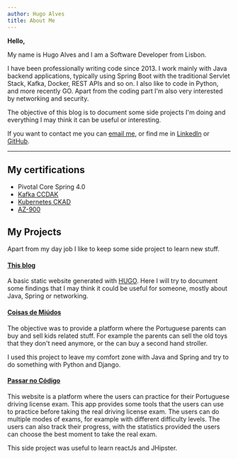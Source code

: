 ```yaml
---
author: Hugo Alves
title: About Me
---
```


**Hello,**

My name is Hugo Alves and I am a Software Developer from Lisbon.

I have been professionally writing code since 2013. I work mainly with Java backend applications, typically using Spring Boot with the traditional Servlet Stack, Kafka, Docker, REST APIs and so on. I also like to code in Python, and more recently GO.
Apart from the coding part I'm also very interested by networking and security. 

The objective of this blog is to document some side projects I'm doing and everything I may think it can be useful or interesting.

If you want to contact me you can [email me](mailto:hugo.ma.alves@gmail.com), or find me in [LinkedIn](https://www.linkedin.com/in/hugo-alves/) or [GitHub](https://github.com/hugo-ma-alves/).

---

## My certifications

* Pivotal Core Spring 4.0
* [Kafka CCDAK](https://www.credential.net/3ad7fa16-715b-4d4d-8d61-a87dc857047d?record_view=true)
* [Kubernetes CKAD](/certs/ckad.pdf)
* [AZ-900](/certs/az-900-certificate.pdf)


## My Projects

Apart from my day job I like to keep some side project to learn new stuff.


#### [This blog](#)

A basic static website generated with [HUGO](https://gohugo.io/). Here I will try to document some findings that I may think it could be useful for someone, mostly about Java, Spring or networking.


#### [Coisas de Miúdos](https://www.coisasdemiudos.pt)

The objective was to provide a platform where the Portuguese parents can buy and sell kids related stuff. For example the parents can sell the old toys that they don't need anymore, or the can buy a second hand stroller.

I used this project to leave my comfort zone with Java and Spring and try to do something with Python and Django. 

#### [Passar no Código](https://www.passarnocodigo.com/)

This website is a platform where the users can practice for their Portuguese driving license exam. This app provides some tools that the users can use to practice before taking the real driving license exam. The users can do multiple modes of exams, for example with different difficulty levels. The users can also track their progress, with the statistics provided the users can choose the best moment to take the real exam.

This side project was useful to learn reactJs and JHipster.